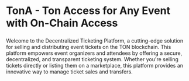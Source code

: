 # **TonA - Ton Access for Any Event with On-Chain Access**

###

Welcome to the Decentralized Ticketing Platform, a cutting-edge solution for selling and distributing event tickets on
the TON blockchain. This platform empowers event organizers and attendees by offering a secure, decentralized, and
transparent ticketing system. Whether you're selling tickets directly or listing them on a marketplace, this platform
provides an innovative way to manage ticket sales and transfers.
